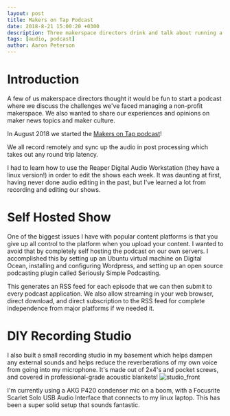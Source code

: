```yaml
---
layout: post
title: Makers on Tap Podcast
date: 2018-8-21 15:00:20 +0300
description: Three makerspace directors drink and talk about running a makerspace, maker news, and maker culture.
tags: [audio, podcast]
author: Aaron Peterson
---
```

# Introduction
A few of us makerspace directors thought it would be fun to start a podcast where we discuss the challenges we've faced managing a non-profit makerspace. We also wanted to share our experiences and opinions on maker news topics and maker culture.

In August 2018 we started the [Makers on Tap podcast](https://makersontap.com/)!

We all record remotely and sync up the audio in post processing which takes out any round trip latency.

I had to learn how to use the Reaper Digital Audio Workstation (they have a linux version!) in order to edit the shows each week. It was daunting at first, having never done audio editing in the past, but I've learned a lot from recording and editing our shows.

# Self Hosted Show
One of the biggest issues I have with popular content platforms is that you give up all control to the platform when you upload your content. I wanted to avoid that by completely self hosting the podcast on our own servers. I accomplished this by setting up an Ubuntu virtual machine on Digital Ocean, installing and configuring Wordpress, and setting up an open source podcasting plugin called Seriously Simple Podcasting.

This generates an RSS feed for each episode that we can then submit to every podcast application. We also allow streaming in your web browser, direct download, and direct subscription to the RSS feed for complete independence from major platforms if we needed it.


# DIY Recording Studio
I also built a small recording studio in my basement which helps dampen any external sounds and helps reduce the reverberations of my own voice from going into my microphone. It's made out of 2x4's and pocket screws, and covered in professional-grade acoustic blankets!
![studio_front]({{site.baseurl}}/assets/img/podcast/studio_front.jpg)

I'm currently using a AKG P420 condenser mic on a boom, with a Focusrite Scarlet Solo USB Audio Interface that connects to my linux laptop. This has been a super solid setup that sounds fantastic.


